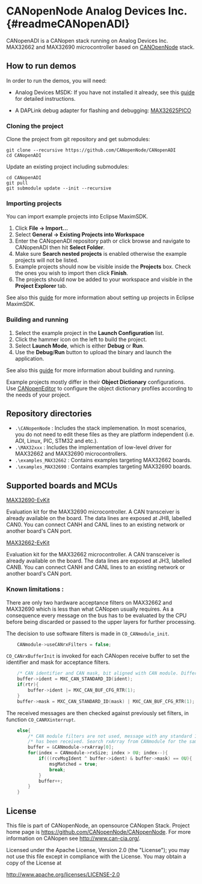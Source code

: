 # CANopenNode Analog Devices Inc.           {#readmeCANopenADI}

CANopenADI is a CANopen stack running on Analog Devices Inc. MAX32662 and MAX32690 microcontroller based on [CANOpenNode](https://github.com/CANopenNode/CANopenNode) stack.

## How to run demos

In order to run the demos, you will need:

- Analog Devices MSDK: If you have not installed it already, see this [guide](https://analog-devices-msdk.github.io/msdk/USERGUIDE/#installation) for detailed instructions.

- A DAPLink debug adapter for flashing and debugging: [MAX32625PICO](https://www.analog.com/en/design-center/evaluation-hardware-and-software/evaluation-boards-kits/max32625pico.html)

### Cloning the project

Clone the project from git repository and get submodules:

```
git clone --recursive https://github.com/CANopenNode/CANopenADI
cd CANopenADI
```

Update an existing project including submodules:

```
cd CANopenADI
git pull
git submodule update --init --recursive
```

### Importing projects

You can import example projects into Eclipse MaximSDK.

1. Click **File -> Import...**
2. Select **General -> Existing Projects into Workspace**
3. Enter the CANopenADI repository path or click browse and navigate to CANopenADI then hit **Select Folder**.
4. Make sure **Search nested projects** is enabled otherwise the example projects will not be listed.
5. Example projects should now be visible inside the **Projects** box. Check the ones you wish to import then click **Finish**.
6. The projects should now be added to your workspace and visible in the **Project Explorer** tab.

See also this [guide](https://analog-devices-msdk.github.io/msdk/USERGUIDE/#importing-examples) for more information about setting up projects in Eclipse MaximSDK.

### Building and running

1. Select the example project in the **Launch Configuration** list.
2. Click the hammer icon on the left to build the project.
3. Select **Launch Mode**, which is either **Debug** or **Run**.
4. Use the **Debug**/**Run** button to upload the binary and launch the application.

See also this [guide](https://analog-devices-msdk.github.io/msdk/USERGUIDE/#building-and-running-examples) for more information about building and running.

Example projects mostly differ in their **Object Dictionary** configurations. Use [CANopenEditor](https://github.com/CANopenNode/CANopenEditor) to configure the object dictionary profiles according to the needs of your project.

## Repository directories

- `.\CANopenNode` : Includes the stack implemenation. In most scenarios, you do not need to edit these files as they are platform independent (i.e. ADI, Linux, PIC, STM32 and etc.).
- `.\MAX32xxx` : Includes the implementation of low-level driver for MAX32662 and MAX32690 microcontrollers.
- `.\examples_MAX32662` : Contains examples targeting MAX32662 boards.
- `.\examples_MAX32690` : Contains examples targeting MAX32690 boards.

## Supported boards and MCUs
 

[MAX32690-EvKit](https://www.analog.com/)

Evaluation kit for the MAX32690 microcontroller. A CAN transceiver is already available on the board. The data lines are exposed at JH8, labelled CAN0. You can connect CANH and CANL lines to an existing network or another board's CAN port.


[MAX32662-EvKit](https://www.analog.com/)

Evaluation kit for the MAX32662 microcontroller. A CAN transceiver is already available on the board. The data lines are exposed at JH3, labelled CANB. You can connect CANH and CANL lines to an existing network or another board's CAN port.


### Known limitations : 

There are only two hardware acceptance filters on MAX32662 and MAX32690 which is less than what CANopen usually requires. 
As a consequence every message on the bus has to be evaluated by the CPU before being discarded or passed to the upper 
layers for further processing.

The decision to use software filters is made in `CO_CANmodule_init`.

```c
    CANmodule->useCANrxFilters = false;
```
`CO_CANrxBufferInit` is invoked for each CANopen receive buffer to set the identifier and mask for acceptance filters.

```c
    /* CAN identifier and CAN mask, bit aligned with CAN module. Different on different microcontrollers. */
	buffer->ident = MXC_CAN_STANDARD_ID(ident);
	if(rtr){
		buffer->ident |= MXC_CAN_BUF_CFG_RTR(1);
	}
	buffer->mask = MXC_CAN_STANDARD_ID(mask) | MXC_CAN_BUF_CFG_RTR(1);
```

The received messages are then checked against previously set filters, in function `CO_CANRXinterrupt`.

```c
    else{
        /* CAN module filters are not used, message with any standard 11-bit identifier */
        /* has been received. Search rxArray from CANmodule for the same CAN-ID. */
        buffer = &CANmodule->rxArray[0];
        for(index = CANmodule->rxSize; index > 0U; index--){
            if(((rcvMsgIdent ^ buffer->ident) & buffer->mask) == 0U){
                msgMatched = true;
                break;
            }
            buffer++;
        }
    }
```

## License

This file is part of CANopenNode, an opensource CANopen Stack. Project home page is https://github.com/CANopenNode/CANopenNode. For more information on CANopen see http://www.can-cia.org/.

Licensed under the Apache License, Version 2.0 (the "License"); you may not use this file except in compliance with the License. You may obtain a copy of the License at

http://www.apache.org/licenses/LICENSE-2.0
